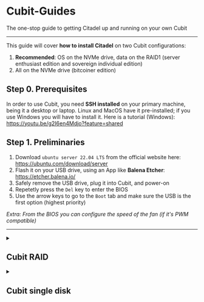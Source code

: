 # Cubit-Guides
The one-stop guide to getting Citadel up and running on your own Cubit

----

This guide will cover **how to install Citadel** on two Cubit configurations:
1. **Recommended**: OS on the NVMe drive, data on the RAID1 (server enthusiast edition and sovereign individual edition)
2. All on the NVMe drive (bitcoiner edition)

## Step 0. Prerequisites

In order to use Cubit, you need **SSH installed** on your primary machine, being it a desktop or laptop. Linux and MacOS have it pre-installed; if you use Windows you will have to install it.
Here is a tutorial (Windows): https://youtu.be/g2I6en4Mdjo?feature=shared

## Step 1. Preliminaries

1.  Download `ubuntu server 22.04 LTS` from the official website here: https://ubuntu.com/download/server
2.  Flash it on your USB drive, using an App like **Balena Etcher**: https://etcher.balena.io/
3.  Safely remove the USB drive, plug it into Cubit, and power-on
4.  Repetetly press the `Del` key to enter the BIOS
5.  Use the arrow keys to go to the `Boot` tab and make sure the USB is the first option (highest priority)

_Extra: From the BIOS you can configure the speed of the fan (if it's PWM compatible)_

----

<details>
    <summary> <h2> Cubit RAID </h2> </summary>

## Step 2. Installing Ubuntu Server

1. Go through with the **installation wizard**. Select the default choice in all steps except those indicated below.
2. When you arrive at the storage configuration, select `Custom Storage`  and copy the following configuration you see in the image
![image](https://github.com/pippellia-btc/Cubit-Guides/assets/108896743/0e73deef-5af8-452d-9b99-9e68499cb40f)
3. Install OpenSSH


## Step 3. SSH into Cubit

1. After the installation, power up your Cubit and plug in the **ethernet cable**
2. Get the `ip_address` of your Cubit, using an App like Angry IP Scanner: https://angryip.org/
3. Open the **terminal** (or prompt in Windows), and SSH into your Cubit with the command `ssh [username]@ip_address`, using the `username` and `password` you specified during the installation
![image](https://github.com/pippellia-btc/Cubit-Guides/assets/108896743/5bc8fea7-b6e0-4d00-a91c-1a50b6208d51)


## Step 4. Installing Citadel
1. Configure the RAID: `sudo mdadm --create --verbose /dev/md0 --level=1 --raid-devices=2 /dev/sda /dev/sdb`
2. Install Docker: `curl -fsSL https://get.docker.com | sh`
3. Install Citadel dependencies: `sudo apt -y install fswatch jq rsync curl python3-requests python3-yaml git`
4. Download Citadel: `git clone https://gitlab.com/nirvati/citadel/lts/core.git ~/citadel`
5. Install Citadel: `sudo ~/citadel/scripts/citadel-os/cubit/install`
6. Create directories: `mkdir -p /home/cubit/citadel/app-data/bitcoin && mkdir -p /home/cubit/citadel/app-data/electrs`
7. Reboot: `sudo reboot`
8. Wait 5 min, then **SSH** again into Cubit
9. Test if the storage configuration works with `sudo systemctl status citadel-external-storage`
If it shows `active` everything should work. If you now run `lsblk` you should see something like this
![image](https://github.com/pippellia-btc/Cubit-Guides/assets/108896743/7e752172-f5de-4ee8-b8fb-4a44fca3fb13)

## Step 5. Start using Citadel
1.  Wait up to 10 min
2.  On any device that's connected to the home network, type Cubit's `ip_address` in a browser and start using Citadel!

_Note: The next time you reboot, your Ubuntu password will be the same as the password you entered on Citadel_

</details>


<details>
    <summary> <h2>Cubit single disk</h2></summary>

## Step 2. Installing Ubuntu Server

1. Go through with the **installation wizard**. Select the default choice in all steps except those indicated below.
2. When you arrive at the storage configuration, select `Custom Storage`  and copy the following configuration you see in the image
![3%](https://github.com/pippellia-btc/Cubit-Guides/assets/108896743/8dfa906b-924d-4cd5-852e-4aa134f99b16)
3. Install OpenSSH


## Step 3. SSH into Cubit

1. After the installation, power up your Cubit and plug in the **ethernet cable**
2. Get the `ip_address` of your Cubit, using an App like Angry IP Scanner: https://angryip.org/
3. Open the **terminal** (or prompt in Windows), and SSH into your Cubit with the command `ssh [username]@ip_address`, using the `username` and `password` you specified during the installation
![image](https://github.com/pippellia-btc/Cubit-Guides/assets/108896743/5bc8fea7-b6e0-4d00-a91c-1a50b6208d51)


## Step 4. Installing Citadel
1. Install Docker: `curl -fsSL https://get.docker.com | sh`
2. Install Citadel dependencies: `sudo apt -y install fswatch jq rsync curl python3-requests python3-yaml git`
3. Download Citadel: `git clone https://gitlab.com/nirvati/citadel/lts/core.git ~/citadel`
4. Install Citadel: `sudo ~/citadel/scripts/citadel-os/cubit/install`
5. Reboot: `sudo reboot`
6. Wait 5 min, then **SSH** again into Cubit
9. Test if configuration works with `sudo systemctl status citadel-startup`
If it shows `active` everything should work.

## Step 5. Start using Citadel
1.  Wait up to 10 min
2.  On any device that's connected to the home network, type Cubit's `ip_address` in a browser and start using Citadel!

_Note: The next time you reboot, your Ubuntu password will be the same as the password you entered on Citadel_

</details>
